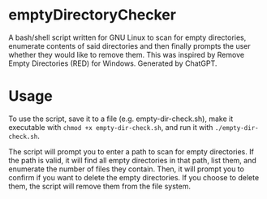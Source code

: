 # emptyDirectoryChecker
A bash/shell script written for GNU Linux to scan for empty directories, enumerate contents of said directories and then finally prompts the user whether they would like to remove them. This was inspired by Remove Empty Directories (RED) for Windows. Generated by ChatGPT.

# Usage
To use the script, save it to a file (e.g. empty-dir-check.sh), make it executable with `chmod +x empty-dir-check.sh`, and run it with `./empty-dir-check.sh`.

The script will prompt you to enter a path to scan for empty directories. If the path is valid, it will find all empty directories in that path, list them, and enumerate the number of files they contain. Then, it will prompt you to confirm if you want to delete the empty directories. If you choose to delete them, the script will remove them from the file system.
